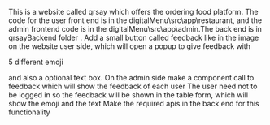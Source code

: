 This is a website called qrsay which offers the ordering food platform. The code for the user front end is in the digitalMenu\src\app\restaurant, and the admin frontend code is in the digitalMenu\src\app\admin.The back end is in qrsayBackend folder . Add a small button called feedback like in the image on the website user side, which will open a popup to give feedback with

5 different emoji

 and also a optional text box. On the admin side make a component call to feedback which will show the feedback of each user The user need not to be logged in so the feedback will be shown in the table form, which will show the emoji and the text Make the required apis in the back end for this functionality
